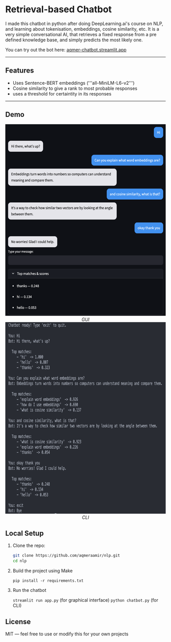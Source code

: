 # Retrieval-based Chatbot 

I made this chatbot in python after doing DeepLearning.ai's course on NLP, and learning about tokenisation, embeddings, cosine similarity, etc.
It is a very simple conversational AI, that retrieves a fixed response from a pre defined knowledge base, and simply predicts the most likely one.

You can try out the bot here: [aqmer-chatbot.streamlit.app](https://aqmer-chatbot.streamlit.app)

---

## Features

- Uses Sentence-BERT embeddings ('''all-MiniLM-L6-v2''')
- Cosine similarity to give a rank to most probable responses
- uses a threshold for certaintity in its responses

---

## Demo
<div align="center">
<img src="https://github.com/aqmeraamir/NLP/blob/main/images/gui_demo.png" width=890 height=600></img>
<br><i>GUI</i>
</br>
</div>

<div align="center">
<img src="https://github.com/aqmeraamir/NLP/blob/main/images/cli_demo.png" width=890 height=600></img>
<br><i>CLI</i>
</br>
</div>


## Local Setup

1. Clone the repo:
   ```bash
   git clone https://github.com/aqmeraamir/nlp.git
   cd nlp
   ```

2. Build the project using Make
    ```
    pip install -r requirements.txt
    ```


3. Run the chatbot

    ``` streamlit run app.py ``` (for graphical interface)
    ``` python chatbot.py ``` (for CLI)





## License
MIT — feel free to use or modify this for your own projects